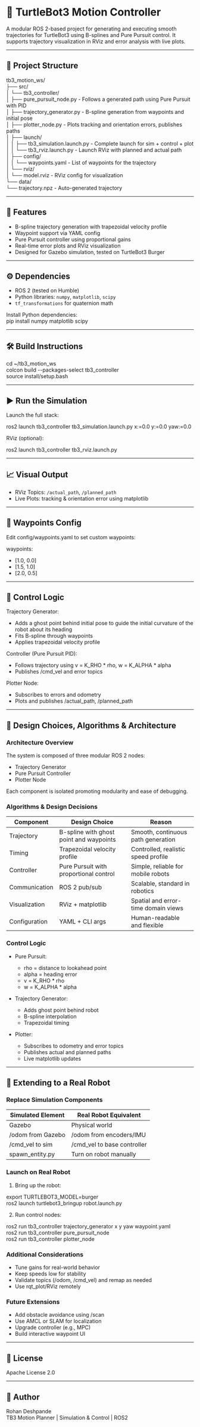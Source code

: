 # 🐢 TurtleBot3 Motion Controller

A modular ROS 2-based project for generating and executing smooth trajectories for TurtleBot3 using B-splines and Pure Pursuit control. It supports trajectory visualization in RViz and error analysis with live plots.

---

## 📁 Project Structure

tb3_motion_ws/  
├── src/  
│   └── tb3_controller/  
│       ├── pure_pursuit_node.py        - Follows a generated path using Pure Pursuit with PID  
│       ├── trajectory_generator.py     - B-spline generation from waypoints and initial pose  
│       ├── plotter_node.py             - Plots tracking and orientation errors, publishes paths  
│       ├── launch/  
│       │   ├── tb3_simulation.launch.py  - Complete launch for sim + control + plot  
│       │   └── tb3_rviz.launch.py        - Launch RViz with planned and actual path  
│       ├── config/  
│       │   └── waypoints.yaml           - List of waypoints for the trajectory  
│       └── rviz/  
│           └── model.rviz               - RViz config for visualization  
└── data/  
    └── trajectory.npz                  - Auto-generated trajectory  

---

## 🚀 Features

- B-spline trajectory generation with trapezoidal velocity profile  
- Waypoint support via YAML config  
- Pure Pursuit controller using proportional gains  
- Real-time error plots and RViz visualization  
- Designed for Gazebo simulation, tested on TurtleBot3 Burger  

---

## ⚙️ Dependencies

- ROS 2 (tested on Humble)  
- Python libraries: `numpy`, `matplotlib`, `scipy`  
- `tf_transformations` for quaternion math  

Install Python dependencies:  
pip install numpy matplotlib scipy

---

## 🛠️ Build Instructions

cd ~/tb3_motion_ws  
colcon build --packages-select tb3_controller  
source install/setup.bash  

---

## ▶️ Run the Simulation

Launch the full stack:

ros2 launch tb3_controller tb3_simulation.launch.py x:=0.0 y:=0.0 yaw:=0.0

RViz (optional):

ros2 launch tb3_controller tb3_rviz.launch.py

---

## 📈 Visual Output

- RViz Topics: `/actual_path`, `/planned_path`  
- Live Plots: tracking & orientation error using matplotlib

---

## 📝 Waypoints Config

Edit config/waypoints.yaml to set custom waypoints:

waypoints:
  - [1.0, 0.0]
  - [1.5, 1.0]
  - [2.0, 0.5]

---

## 🧠 Control Logic

Trajectory Generator:
- Adds a ghost point behind initial pose to guide the initial curvature of the robot about its heading
- Fits B-spline through waypoints 
- Applies trapezoidal velocity profile

Controller (Pure Pursuit PID):
- Follows trajectory using v = K_RHO * rho, w = K_ALPHA * alpha  
- Publishes /cmd_vel and error topics

Plotter Node:
- Subscribes to errors and odometry  
- Plots and publishes /actual_path, /planned_path  

---

## 🧠 Design Choices, Algorithms & Architecture

### Architecture Overview

The system is composed of three modular ROS 2 nodes:
- Trajectory Generator
- Pure Pursuit Controller
- Plotter Node

Each component is isolated promoting modularity and ease of debugging.

### Algorithms & Design Decisions

| Component            | Design Choice                           | Reason |
|---------------------|------------------------------------------|--------|
| Trajectory          | B-spline with ghost point and waypoints  | Smooth, continuous path generation |
| Timing              | Trapezoidal velocity profile             | Controlled, realistic speed profile |
| Controller          | Pure Pursuit with proportional control   | Simple, reliable for mobile robots |
| Communication       | ROS 2 pub/sub                            | Scalable, standard in robotics |
| Visualization       | RViz + matplotlib                        | Spatial and error-time domain views |
| Configuration       | YAML + CLI args                          | Human-readable and flexible |

### Control Logic

- Pure Pursuit:
  - rho = distance to lookahead point
  - alpha = heading error
  - v = K_RHO * rho
  - w = K_ALPHA * alpha

- Trajectory Generator:
  - Adds ghost point behind robot
  - B-spline interpolation
  - Trapezoidal timing

- Plotter:
  - Subscribes to odometry and error topics
  - Publishes actual and planned paths
  - Live matplotlib updates

---

## 🤖 Extending to a Real Robot

### Replace Simulation Components

| Simulated Element | Real Robot Equivalent |
|-------------------|------------------------|
| Gazebo            | Physical world         |
| /odom from Gazebo | /odom from encoders/IMU |
| /cmd_vel to sim   | /cmd_vel to base controller |
| spawn_entity.py   | Turn on robot manually |

### Launch on Real Robot

1. Bring up the robot:

export TURTLEBOT3_MODEL=burger  
ros2 launch turtlebot3_bringup robot.launch.py

2. Run control nodes:

ros2 run tb3_controller trajectory_generator x y yaw waypoint.yaml  
ros2 run tb3_controller pure_pursuit_node  
ros2 run tb3_controller plotter_node

### Additional Considerations

- Tune gains for real-world behavior
- Keep speeds low for stability
- Validate topics (/odom, /cmd_vel) and remap as needed
- Use rqt_plot/RViz remotely

### Future Extensions

- Add obstacle avoidance using /scan
- Use AMCL or SLAM for localization
- Upgrade controller (e.g., MPC)
- Build interactive waypoint UI

---

## 📜 License

Apache License 2.0

---

## 👤 Author

Rohan Deshpande  
TB3 Motion Planner | Simulation & Control | ROS2
